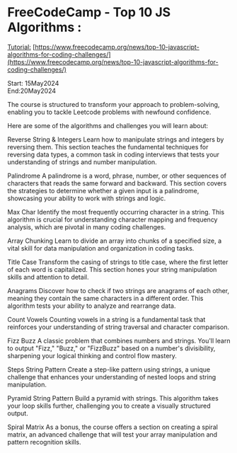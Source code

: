# FreeCodeCamp - Top 10 JS Algorithms : 
[Tutorial:](https://www.youtube.com/watch?v=ufBbWIyKY2E&ab_channel=freeCodeCamp.org) [https://www.freecodecamp.org/news/top-10-javascript-algorithms-for-coding-challenges/](https://www.freecodecamp.org/news/top-10-javascript-algorithms-for-coding-challenges/)

Start: 15May2024</br>
End:20May2024</br>

The course is structured to transform your approach to problem-solving, enabling you to tackle Leetcode problems with newfound confidence.

Here are some of the algorithms and challenges you will learn about:

Reverse String & Integers
Learn how to manipulate strings and integers by reversing them. This section teaches the fundamental techniques for reversing data types, a common task in coding interviews that tests your understanding of strings and number manipulation.

Palindrome
A palindrome is a word, phrase, number, or other sequences of characters that reads the same forward and backward. This section covers the strategies to determine whether a given input is a palindrome, showcasing your ability to work with strings and logic.

Max Char
Identify the most frequently occurring character in a string. This algorithm is crucial for understanding character mapping and frequency analysis, which are pivotal in many coding challenges.

Array Chunking
Learn to divide an array into chunks of a specified size, a vital skill for data manipulation and organization in coding tasks.

Title Case
Transform the casing of strings to title case, where the first letter of each word is capitalized. This section hones your string manipulation skills and attention to detail.

Anagrams
Discover how to check if two strings are anagrams of each other, meaning they contain the same characters in a different order. This algorithm tests your ability to analyze and rearrange data.

Count Vowels
Counting vowels in a string is a fundamental task that reinforces your understanding of string traversal and character comparison.

Fizz Buzz
A classic problem that combines numbers and strings. You'll learn to output "Fizz," "Buzz," or "FizzBuzz" based on a number's divisibility, sharpening your logical thinking and control flow mastery.

Steps String Pattern
Create a step-like pattern using strings, a unique challenge that enhances your understanding of nested loops and string manipulation.

Pyramid String Pattern
Build a pyramid with strings. This algorithm takes your loop skills further, challenging you to create a visually structured output.

Spiral Matrix
As a bonus, the course offers a section on creating a spiral matrix, an advanced challenge that will test your array manipulation and pattern recognition skills.
